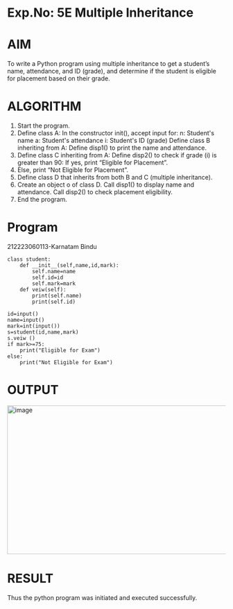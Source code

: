 # Exp.No: 5E  Multiple Inheritance
# AIM
To write a Python program using multiple inheritance to get a student’s name, attendance, and ID (grade), and determine if the student is eligible for placement based on their grade.

# ALGORITHM
1. Start the program.
2. Define class A: In the constructor init(), accept input for: n: Student's name a: Student's attendance i: Student's ID (grade) Define class B inheriting from A: Define disp1() to print the name and attendance.
3. Define class C inheriting from A: Define disp2() to check if grade (i) is greater than 90: If yes, print “Eligible for Placement”.
4. Else, print “Not Eligible for Placement”.
5. Define class D that inherits from both B and C (multiple inheritance).
6. Create an object o of class D. Call disp1() to display name and attendance. Call disp2() to check placement eligibility.
7. End the program.
# Program
212223060113-Karnatam Bindu
```
class student:
    def __init__(self,name,id,mark):
        self.name=name
        self.id=id
        self.mark=mark
    def veiw(self):
        print(self.name)
        print(self.id)

id=input()
name=input()
mark=int(input())
s=student(id,name,mark)
s.veiw ()
if mark>=75:
    print("Eligible for Exam")
else:
    print("Not Eligible for Exam")
```
# OUTPUT
<img width="1177" height="343" alt="image" src="https://github.com/user-attachments/assets/2e7f3adf-704c-47dd-97a2-658bf2c63591" />

# RESULT
Thus the python program was initiated and executed successfully.
